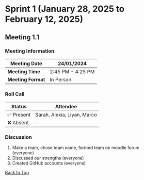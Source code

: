 # Sprint 1 (January 28, 2025 to February 12, 2025)

## Meeting 1.1

### Meeting Information
| Meeting Date  | 24/01/2024 |
|--------------|------------|
| **Meeting Time**  | 2:45 PM - 4:25 PM |
| **Meeting Format**  | In Person |

### Roll Call
| Status | Attendee |
|--------|---------|
| ✅ Present | Sarah, Alexia, Liyan, Marco |
| ❌ Absent | - |

### Discussion
1. Make a team, chose team name, formed team on moodle forum (everyone)
2. Discussed our strengths (everyone)
3. Created GitHub accounts (everyone)

[Back to Top](#sprint-1-january-28-2025-to-february-12-2025)
